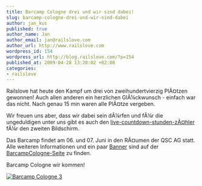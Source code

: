 ```yaml
--- 
title: Barcamp Cologne drei und wir sind dabei!
slug: barcamp-cologne-drei-und-wir-sind-dabei
author: jan_kus
published: true
author_name: Jan
author_email: jan@railslove.com
author_url: http://www.railslove.com
wordpress_id: 154
wordpress_url: http://blog.railslove.com/?p=154
published_at: 2009-04-28 13:20:02 +02:00
categories: 
- railslove
---
```

Railslove hat heute den Kampf um drei von zweihundertvierzig Pl&Atilde;&curren;tzen gewonnen! Auch allen anderen ein herzlichen Gl&Atilde;&frac14;ckwunsch - einfach war das nicht. Nach genau 15 min waren alle Pl&Atilde;&curren;tze vergeben.

Wir freuen uns aber, dass wir dabei sein d&Atilde;&frac14;rfen und f&Atilde;&frac14;r die ungeduldigen unter uns gibt es auch den <a href="http://jankus.org/bcc3.html">live-countdown-stunden-z&Atilde;&curren;hler</a> f&Atilde;&frac14;r den zweiten Bildschirm.

Das Barcamp findet am 06. und 07. Juni in den R&Atilde;&curren;umen der QSC AG statt. Alle weiteren Informationen und ein paar <a href="http://barcampcologne.mixxt.de/networks/wiki/index.banner">Banner</a> sind auf der <a href="http://barcampcologne.mixxt.de/">BarcampCologne-Seite</a> zu finden.

Barcamp Cologne wir kommen!

<a href="http://barcampcologne.mixxt.de" title="Barcamp Cologne 3"><img src="http://dl.getdropbox.com/u/4048/bcc3/banner/bcc3-banner480b.png" border="0" alt="Barcamp Cologne 3"/></a>
